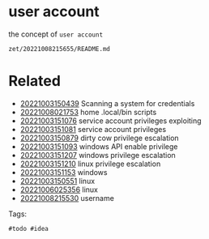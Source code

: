 # user account

the concept of `user account`

` zet/20221008215655/README.md `

# Related

- [20221003150439](/zet/20221003150439/README.md) Scanning a system for credentials
- [20221008021753](/zet/20221008021753/README.md) home .local/bin scripts
- [20221003151076](/zet/20221003151076/README.md) service account privileges exploiting
- [20221003151081](/zet/20221003151081/README.md) service account privileges
- [20221003150879](/zet/20221003150879/README.md) dirty cow privilege escalation
- [20221003151093](/zet/20221003151093/README.md) windows API enable privilege
- [20221003151207](/zet/20221003151207/README.md) windows privilege escalation
- [20221003151210](/zet/20221003151210/README.md) linux privilege escalation
- [20221003151153](/zet/20221003151153/README.md) windows
- [20221003150551](/zet/20221003150551/README.md) linux
- [20221006025356](/zet/20221006025356/README.md) linux
- [20221008215530](/zet/20221008215530/README.md) username

Tags:

    #todo #idea
